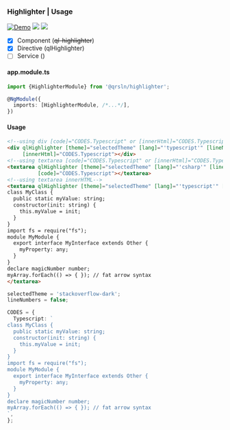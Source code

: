 ### Highlighter | Usage

[![Demo](https://img.shields.io/badge/Demo-blue)](https://krsln.github.io/Showcase/Libraries/Highlighter)
[![](https://img.shields.io/badge/Main-projects-white)](../projects.md)
[![](https://img.shields.io/badge/readme-white)](readme.md)

- [x] Component (~~ql-highlighter~~)
- [x] Directive (qlHighlighter)
- [ ] Service ()

#### app.module.ts

```typescript
import {HighlighterModule} from '@qrsln/highlighter';

@NgModule({
  imports: [HighlighterModule, /*...*/],
})
```

#### Usage

```html
<!--using div [code]="CODES.Typescript" or [innerHtml]="CODES.Typescript"-->
<div qlHighlighter [theme]="selectedTheme" [lang]="'typescript'" [lineNumbers]="lineNumbers"
     [innerHtml]="CODES.Typescript"></div>
<!--using textarea [code]="CODES.Typescript" or [innerHtml]="CODES.Typescript"-->
<textarea qlHighlighter [theme]="selectedTheme" [lang]="'csharp'" [lineNumbers]="lineNumbers"
          [code]="CODES.Typescript"></textarea>
<!--using textarea innerHTML-->
<textarea qlHighlighter [theme]="selectedTheme" [lang]="'typescript'" [lineNumbers]="lineNumbers">
class MyClass {
  public static myValue: string;
  constructor(init: string) {
    this.myValue = init;
  }
}
import fs = require("fs");
module MyModule {
  export interface MyInterface extends Other {
    myProperty: any;
  }
}
declare magicNumber number;
myArray.forEach(() => { }); // fat arrow syntax
</textarea>
```

```typescript
selectedTheme = 'stackoverflow-dark';
lineNumbers = false;

CODES = {
  Typescript: `
class MyClass {
  public static myValue: string;
  constructor(init: string) {
    this.myValue = init;
  }
}
import fs = require("fs");
module MyModule {
  export interface MyInterface extends Other {
    myProperty: any;
  }
}
declare magicNumber number;
myArray.forEach(() => { }); // fat arrow syntax
`,
};
```   
